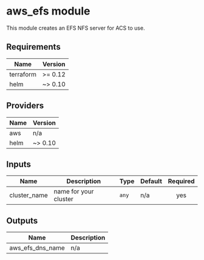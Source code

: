 # aws_efs module

This module creates an EFS NFS server for ACS to use.

<!-- BEGINNING OF PRE-COMMIT-TERRAFORM DOCS HOOK -->
## Requirements

| Name | Version |
|------|---------|
| terraform | >= 0.12 |
| helm | ~> 0.10 |

## Providers

| Name | Version |
|------|---------|
| aws | n/a |
| helm | ~> 0.10 |

## Inputs

| Name | Description | Type | Default | Required |
|------|-------------|------|---------|:--------:|
| cluster\_name | name for your cluster | `any` | n/a | yes |

## Outputs

| Name | Description |
|------|-------------|
| aws\_efs\_dns\_name | n/a |

<!-- END OF PRE-COMMIT-TERRAFORM DOCS HOOK -->
